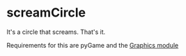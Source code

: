 # screamCircle
It's a circle that screams.
That's it.

Requirements for this are pyGame and the <a href="http://mcsp.wartburg.edu/zelle/python/">Graphics module</a>
